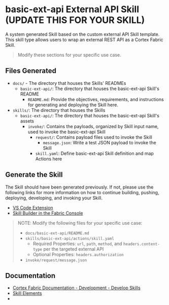 # basic-ext-api External API Skill (UPDATE THIS FOR YOUR SKILL)

A system generated Skill based on the custom external API Skill template. This skill type allows users to wrap an external REST API as a Cortex Fabric Skill.

> Modify these sections for your specific use case.


## Files Generated
- `docs/` - The directory that houses the Skills' READMEs
  - `basic-ext-api/`: The directory that houses the basic-ext-api Skill's README
    - `README.md`: Provide the objectives, requirements, and instructions for generating and deploying the Skill here.
- `skills/`: The directory that houses the Skills
  - `basic-ext-api/`: The directory that houses the basic-ext-api Skill's assets
    - `invoke/`: Contains the payloads, organized by Skill input name, used to invoke the basic-ext-api Skill
      - `request/`: Contains payload files used to invoke the Skill
        - `message.json`: Write a test JSON payload to invoke the Skill
      - `skill.yaml`: Define basic-ext-api Skill definition and map Actions here


## Generate the Skill

The Skill should have been generated previously. If not, please use the following links for more information on how to continue building, pushing, deploying, developing, and invoking your Skill.
- [VS Code Extension](https://cognitivescale.github.io/cortex-code/)
- [Skill Builder in the Fabric Console](https://cognitivescale.github.io/cortex-fabric/docs/build-skills/skill-builder-ui)


> NOTE: Modify the following files for your specific use case:
> - `docs/basic-ext-api/README.md`
> - `skills/basic-ext-api/actions/skill.yaml`
>   - Required Properties: `url`, `path`, `method`, and `headers.content-type` per the targeted external API
>   - Optional Properties: `headers.authorization`
> - `invoke/request/message.json`


## Documentation
- [Cortex Fabric Documentation - Development - Develop Skills](https://cognitivescale.github.io/cortex-fabric/docs/development/define-skills)
- [Skill Elements](https://cognitivescale.github.io/cortex-fabric/docs/build-skills/define-skills#skill-elements)
- 
